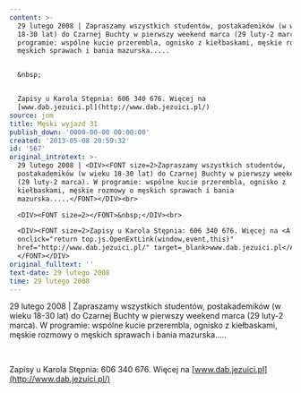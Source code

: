 ```yaml
---
content: >-
  29 lutego 2008 | Zapraszamy wszystkich studentów, postakademików (w wieku
  18-30 lat) do Czarnej Buchty w pierwszy weekend marca (29 luty-2 marca). W
  programie: wspólne kucie przerembla, ognisko z kiełbaskami, męskie rozmowy o
  męskich sprawach i bania mazurska.....


  &nbsp;


  Zapisy u Karola Stępnia: 606 340 676. Więcej na
  [www.dab.jezuici.pl](http://www.dab.jezuici.pl/) 
source: jom
title: Męski wyjazd 31
publish_down: '0000-00-00 00:00:00'
created: '2013-05-08 20:59:32'
id: '567'
original_introtext: >-
  29 lutego 2008 | <DIV><FONT size=2>Zapraszamy wszystkich studentów,
  postakademików (w wieku 18-30 lat) do Czarnej Buchty w pierwszy weekend marca
  (29 luty-2 marca). W programie: wspólne kucie przerembla, ognisko z
  kiełbaskami, męskie rozmowy o męskich sprawach i bania
  mazurska.....</FONT></DIV><br>

  <DIV><FONT size=2></FONT>&nbsp;</DIV><br>

  <DIV><FONT size=2>Zapisy u Karola Stępnia: 606 340 676. Więcej na <A
  onclick="return top.js.OpenExtLink(window,event,this)"
  href="http://www.dab.jezuici.pl/" target=_blank>www.dab.jezuici.pl</A>
  </FONT></DIV>
original_fulltext: ''
text-date: 29 lutego 2008
time: 29 lutego 2008
---
```

29 lutego 2008 | Zapraszamy wszystkich studentów, postakademików (w wieku 18-30 lat) do Czarnej Buchty w pierwszy weekend marca (29 luty-2 marca). W programie: wspólne kucie przerembla, ognisko z kiełbaskami, męskie rozmowy o męskich sprawach i bania mazurska.....

&nbsp;

Zapisy u Karola Stępnia: 606 340 676. Więcej na [www.dab.jezuici.pl](http://www.dab.jezuici.pl/) 

<!--{{json:{"created_date":"2013-05-08 20:59:32","publish_down":"0000-00-00 00:00:00","id":"567"}}}-->
